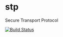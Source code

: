 # stp
Secure Transport Protocol

[![Build Status](https://jenkins.evernym.com/buildStatus/icon?job=stp/stable)](https://jenkins.evernym.com/view/Core/job/stp/job/master/)

